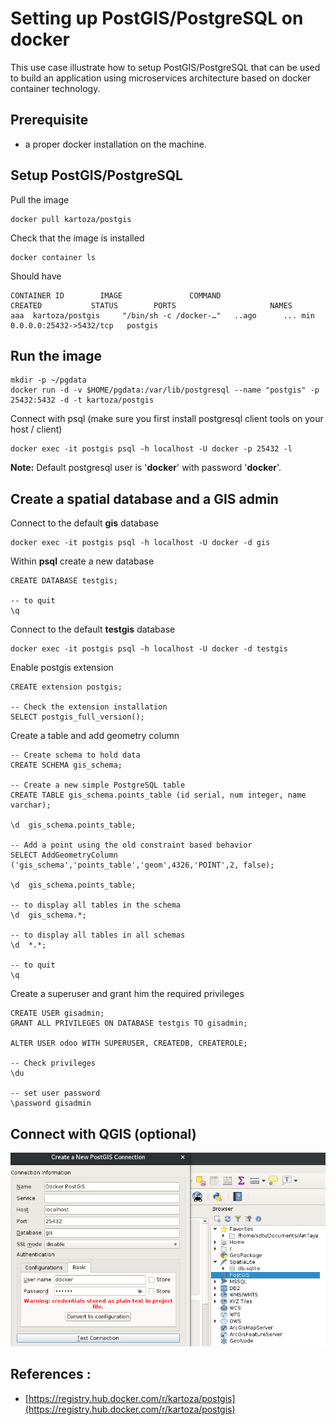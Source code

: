 # Setting up PostGIS/PostgreSQL on docker

This use case illustrate how to setup PostGIS/PostgreSQL that can be used to build an application using microservices architecture based on docker container technology.

## Prerequisite 

- a proper docker installation on the machine.

## Setup PostGIS/PostgreSQL

Pull the image
``` 
docker pull kartoza/postgis
```

Check that the image is installed
```
docker container ls 
```
Should have 
```
CONTAINER ID        IMAGE               COMMAND                  CREATED           STATUS        PORTS                     NAMES
aaa  kartoza/postgis     "/bin/sh -c /docker-…"   ..ago      ... min       0.0.0.0:25432->5432/tcp   postgis
```

## Run the image

```
mkdir -p ~/pgdata
docker run -d -v $HOME/pgdata:/var/lib/postgresql --name "postgis" -p 25432:5432 -d -t kartoza/postgis
```

Connect with psql (make sure you first install postgresql client tools on your host / client)
```
docker exec -it postgis psql -h localhost -U docker -p 25432 -l
```
**Note:** Default postgresql user is '**docker**' with password '**docker**'.

## Create a spatial database and a GIS admin

Connect to the default **gis** database
```
docker exec -it postgis psql -h localhost -U docker -d gis
```

Within **psql** create a new database
```
CREATE DATABASE testgis;

-- to quit
\q
```

Connect to the default **testgis** database
```
docker exec -it postgis psql -h localhost -U docker -d testgis
```

Enable postgis extension

```
CREATE extension postgis;

-- Check the extension installation
SELECT postgis_full_version();
```

Create a table and add geometry column 
```
-- Create schema to hold data
CREATE SCHEMA gis_schema;

-- Create a new simple PostgreSQL table
CREATE TABLE gis_schema.points_table (id serial, num integer, name varchar);

\d  gis_schema.points_table;

-- Add a point using the old constraint based behavior
SELECT AddGeometryColumn ('gis_schema','points_table','geom',4326,'POINT',2, false);

\d  gis_schema.points_table;

-- to display all tables in the schema
\d  gis_schema.*;

-- to display all tables in all schemas
\d  *.*;

-- to quit
\q
```

Create a superuser and grant him the required privileges
```
CREATE USER gisadmin;
GRANT ALL PRIVILEGES ON DATABASE testgis TO gisadmin;

ALTER USER odoo WITH SUPERUSER, CREATEDB, CREATEROLE;

-- Check privileges
\du

-- set user password
\password gisadmin
``` 

## Connect with QGIS (optional)

![](./images/connect-with-qgis.png)


## References : 

- [https://registry.hub.docker.com/r/kartoza/postgis](https://registry.hub.docker.com/r/kartoza/postgis)
